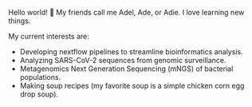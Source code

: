 Hello world! :wave: My friends call me Adel, Ade, or Adie. I love learning new things.

My current interests are:
- Developing nextflow pipelines to streamline bioinformatics analysis.
- Analyzing SARS-CoV-2 sequences from genomic surveillance.
- Metagenomics Next Generation Sequencing (mNGS) of bacterial populations.
- Making soup recipes (my favorite soup is a simple chicken corn egg drop soup).
